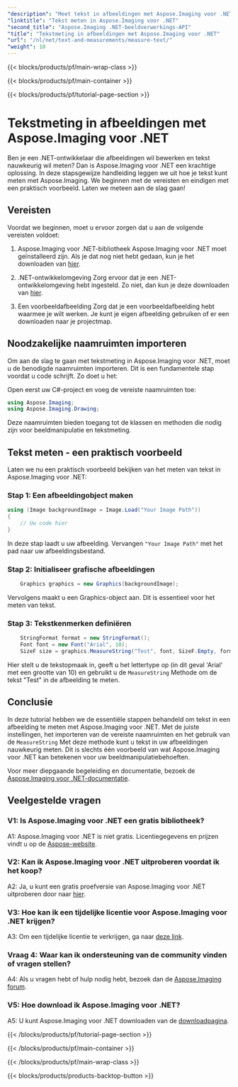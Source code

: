 ```yaml
---
"description": "Meet tekst in afbeeldingen met Aspose.Imaging voor .NET. Een krachtige .NET-bibliotheek. Nauwkeurige en efficiënte tekstmeting."
"linktitle": "Tekst meten in Aspose.Imaging voor .NET"
"second_title": "Aspose.Imaging .NET-beeldverwerkings-API"
"title": "Tekstmeting in afbeeldingen met Aspose.Imaging voor .NET"
"url": "/nl/net/text-and-measurements/measure-text/"
"weight": 10
---
```


{{< blocks/products/pf/main-wrap-class >}}

{{< blocks/products/pf/main-container >}}

{{< blocks/products/pf/tutorial-page-section >}}

# Tekstmeting in afbeeldingen met Aspose.Imaging voor .NET

Ben je een .NET-ontwikkelaar die afbeeldingen wil bewerken en tekst nauwkeurig wil meten? Dan is Aspose.Imaging voor .NET een krachtige oplossing. In deze stapsgewijze handleiding leggen we uit hoe je tekst kunt meten met Aspose.Imaging. We beginnen met de vereisten en eindigen met een praktisch voorbeeld. Laten we meteen aan de slag gaan!

## Vereisten

Voordat we beginnen, moet u ervoor zorgen dat u aan de volgende vereisten voldoet:

1. Aspose.Imaging voor .NET-bibliotheek
Aspose.Imaging voor .NET moet geïnstalleerd zijn. Als je dat nog niet hebt gedaan, kun je het downloaden van [hier](https://releases.aspose.com/imaging/net/).

2. .NET-ontwikkelomgeving
Zorg ervoor dat je een .NET-ontwikkelomgeving hebt ingesteld. Zo niet, dan kun je deze downloaden van [hier](https://dotnet.microsoft.com/download).

3. Een voorbeeldafbeelding
Zorg dat je een voorbeeldafbeelding hebt waarmee je wilt werken. Je kunt je eigen afbeelding gebruiken of er een downloaden naar je projectmap.

## Noodzakelijke naamruimten importeren

Om aan de slag te gaan met tekstmeting in Aspose.Imaging voor .NET, moet u de benodigde naamruimten importeren. Dit is een fundamentele stap voordat u code schrijft. Zo doet u het:

Open eerst uw C#-project en voeg de vereiste naamruimten toe:

```csharp
using Aspose.Imaging;
using Aspose.Imaging.Drawing;
```

Deze naamruimten bieden toegang tot de klassen en methoden die nodig zijn voor beeldmanipulatie en tekstmeting.

## Tekst meten - een praktisch voorbeeld

Laten we nu een praktisch voorbeeld bekijken van het meten van tekst in Aspose.Imaging voor .NET:

### Stap 1: Een afbeeldingobject maken

```csharp
using (Image backgroundImage = Image.Load("Your Image Path"))
{
    // Uw code hier
}
```

In deze stap laadt u uw afbeelding. Vervangen `"Your Image Path"` met het pad naar uw afbeeldingsbestand.

### Stap 2: Initialiseer grafische afbeeldingen

```csharp
    Graphics graphics = new Graphics(backgroundImage);
```

Vervolgens maakt u een Graphics-object aan. Dit is essentieel voor het meten van tekst.

### Stap 3: Tekstkenmerken definiëren

```csharp
    StringFormat format = new StringFormat();
    Font font = new Font("Arial", 10);
    SizeF size = graphics.MeasureString("Test", font, SizeF.Empty, format);
```

Hier stelt u de tekstopmaak in, geeft u het lettertype op (in dit geval 'Arial' met een grootte van 10) en gebruikt u de `MeasureString` Methode om de tekst "Test" in de afbeelding te meten.

## Conclusie

In deze tutorial hebben we de essentiële stappen behandeld om tekst in een afbeelding te meten met Aspose.Imaging voor .NET. Met de juiste instellingen, het importeren van de vereiste naamruimten en het gebruik van de `MeasureString` Met deze methode kunt u tekst in uw afbeeldingen nauwkeurig meten. Dit is slechts één voorbeeld van wat Aspose.Imaging voor .NET kan betekenen voor uw beeldmanipulatiebehoeften.

Voor meer diepgaande begeleiding en documentatie, bezoek de [Aspose.Imaging voor .NET-documentatie](https://reference.aspose.com/imaging/net/).

## Veelgestelde vragen

### V1: Is Aspose.Imaging voor .NET een gratis bibliotheek?

A1: Aspose.Imaging voor .NET is niet gratis. Licentiegegevens en prijzen vindt u op de [Aspose-website](https://purchase.aspose.com/buy).

### V2: Kan ik Aspose.Imaging voor .NET uitproberen voordat ik het koop?

A2: Ja, u kunt een gratis proefversie van Aspose.Imaging voor .NET uitproberen door naar [hier](https://releases.aspose.com/). 

### V3: Hoe kan ik een tijdelijke licentie voor Aspose.Imaging voor .NET krijgen?

A3: Om een tijdelijke licentie te verkrijgen, ga naar [deze link](https://purchase.aspose.com/temporary-license/).

### Vraag 4: Waar kan ik ondersteuning van de community vinden of vragen stellen?

A4: Als u vragen hebt of hulp nodig hebt, bezoek dan de [Aspose.Imaging forum](https://forum.aspose.com/).

### V5: Hoe download ik Aspose.Imaging voor .NET?

A5: U kunt Aspose.Imaging voor .NET downloaden van de [downloadpagina](https://releases.aspose.com/imaging/net/).

{{< /blocks/products/pf/tutorial-page-section >}}

{{< /blocks/products/pf/main-container >}}

{{< /blocks/products/pf/main-wrap-class >}}

{{< blocks/products/products-backtop-button >}}